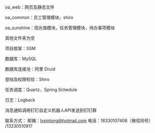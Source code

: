 oa_web：网页及静态文件

oa_common：员工管理模块，shiro

oa_sunshine：阳光值模块，任务管理模块，待办事项模块

其他文件夹为空

项目框架：SSM

数据库：MySQL

数据库连接池：阿里 Druid

登陆及权限校验：Shiro

任务调度：Quartz，Spring Schedule

日志：Logback

消息通知调用钉钉自定义机器人API发送到钉钉群

联系方式：
邮箱：lvxinlong@hotmail.com
电话：18330107406（微信同号） /13230510917
